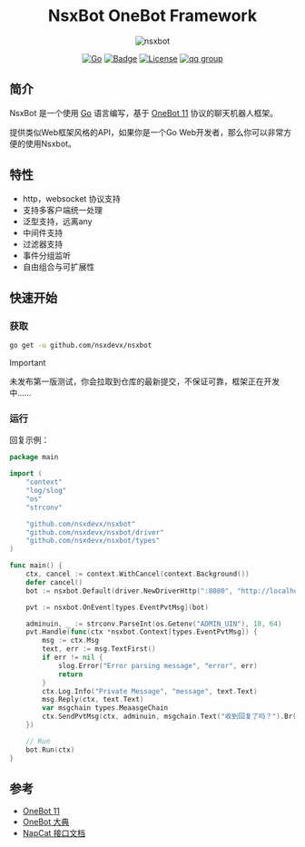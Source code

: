<div align="center">

# NsxBot OneBot Framework

![nsxbot](https://socialify.git.ci/atopos31/nsxbot/image?font=Inter&language=1&logo=https%3A%2F%2Fonebot.dev%2Flogo.png&name=1&owner=1&pattern=Circuit+Board&stargazers=1&theme=Auto)

[![Go](https://img.shields.io/badge/Go-00ADD8.svg?logo=go&logoColor=white)](https://go.dev/)
[![Badge](https://img.shields.io/badge/OneBot-11-black)](https://github.com/botuniverse/onebot-11)
[![License](https://img.shields.io/badge/License-unlicense-green)](https://github.com/nsxdevx/nsxbot/blob/master/LICENSE)
[![qq group](https://img.shields.io/badge/Group-881412730-red?style=flat-square&logo=tencent-qq)](https://qm.qq.com/cgi-bin/qm/qr?k=d5DcTIKBYVmaHZHZ4BqwKaXop4ePjrh_&jump_from=webapi&authKey=nY7Yhr6GhgbS28XBw0nrH4M3tutmPF9U1+5m7GCaRgaABTqBHkTcHC1l1Sa1NFrh)

</div>

## 简介

NsxBot 是一个使用 [Go](https://go.dev/) 语言编写，基于 [OneBot 11](https://github.com/botuniverse/onebot-11) 协议的聊天机器人框架。

提供类似Web框架风格的API，如果你是一个Go Web开发者，那么你可以非常方便的使用Nsxbot。

## 特性
- http，websocket 协议支持
- 支持多客户端统一处理
- 泛型支持，远离any
- 中间件支持
- 过滤器支持
- 事件分组监听
- 自由组合与可扩展性

## 快速开始

### 获取

```sh
go get -u github.com/nsxdevx/nsxbot
```
> [!IMPORTANT] 
> 未发布第一版测试，你会拉取到仓库的最新提交，不保证可靠，框架正在开发中......
### 运行
回复示例：
```go
package main

import (
	"context"
	"log/slog"
	"os"
	"strconv"

	"github.com/nsxdevx/nsxbot"
	"github.com/nsxdevx/nsxbot/driver"
	"github.com/nsxdevx/nsxbot/types"
)

func main() {
	ctx, cancel := context.WithCancel(context.Background())
	defer cancel()
	bot := nsxbot.Default(driver.NewDriverHttp(":8080", "http://localhost:4000"))

	pvt := nsxbot.OnEvent[types.EventPvtMsg](bot)

	adminuin, _ := strconv.ParseInt(os.Getenv("ADMIN_UIN"), 10, 64)
	pvt.Handle(func(ctx *nsxbot.Context[types.EventPvtMsg]) {
		msg := ctx.Msg
		text, err := msg.TextFirst()
		if err != nil {
			slog.Error("Error parsing message", "error", err)
			return
		}
		ctx.Log.Info("Private Message", "message", text.Text)
		msg.Reply(ctx, text.Text)
		var msgchain types.MeaasgeChain
		ctx.SendPvtMsg(ctx, adminuin, msgchain.Text("收到回复了吗？").Br().Text("2333333333"))
	})

	// Run
	bot.Run(ctx)
}
```
## 参考
- [OneBot 11](https://github.com/botuniverse/onebot-11)
- [OneBot 大典](https://github.com/tanebijs/onebot-pedia)
- [NapCat 接口文档](https://napcat.apifox.cn/)
